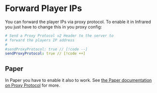 # Forward Player IPs

You can forward the player IPs via proxy protocol.
To enable it in Infrared you just have to change this in you proxy config:
```yml
# Send a Proxy Protocol v2 Header to the server to
# forward the players IP address
#
#sendProxyProtocol: true // [!code --]
sendProxyProtocol: true // [!code ++]
```

## Paper

In Paper you have to enable it also to work. See [the Paper documentation on Proxy Protocol](https://docs.papermc.io/paper/reference/global-configuration#proxies_proxy_protocol) for more.